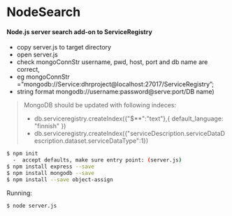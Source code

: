 # NodeSearch
#### Node.js server search add-on to ServiceRegistry

  -  copy server.js to target directory
  -  open server.js
  -  check mongoConnStr username, pwd, host, port and db name are correct, 
  -  eg mongoConnStr ="mongodb://Service:dhrproject@localhost:27017/ServiceRegistry”;
  -  string format mongodb://username:password@serve:port/DB name)

> MongoDB should be updated with following indeces:
> -  db.serviceregistry.createIndex({"$**":"text"},{ default_language: "finnish" })
> -  db.serviceregistry.createIndex({"serviceDescription.serviceDataDescription.dataset.serviceDataType":1})

```sh
$ npm init 
  -  accept defaults, make sure entry point: (server.js)
$ npm install express --save
$ npm install mongodb --save
$ npm install --save object-assign
```

Running:
```sh
$ node server.js
```
